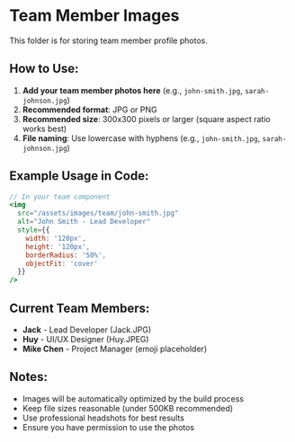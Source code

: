 # Team Member Images

This folder is for storing team member profile photos.

## How to Use:

1. **Add your team member photos here** (e.g., `john-smith.jpg`, `sarah-johnson.jpg`)
2. **Recommended format**: JPG or PNG
3. **Recommended size**: 300x300 pixels or larger (square aspect ratio works best)
4. **File naming**: Use lowercase with hyphens (e.g., `john-smith.jpg`, `sarah-johnson.jpg`)

## Example Usage in Code:

```jsx
// In your team component
<img 
  src="/assets/images/team/john-smith.jpg" 
  alt="John Smith - Lead Developer"
  style={{
    width: '120px',
    height: '120px',
    borderRadius: '50%',
    objectFit: 'cover'
  }}
/>
```

## Current Team Members:

- **Jack** - Lead Developer (Jack.JPG)
- **Huy** - UI/UX Designer (Huy.JPEG)
- **Mike Chen** - Project Manager (emoji placeholder)

## Notes:

- Images will be automatically optimized by the build process
- Keep file sizes reasonable (under 500KB recommended)
- Use professional headshots for best results
- Ensure you have permission to use the photos
